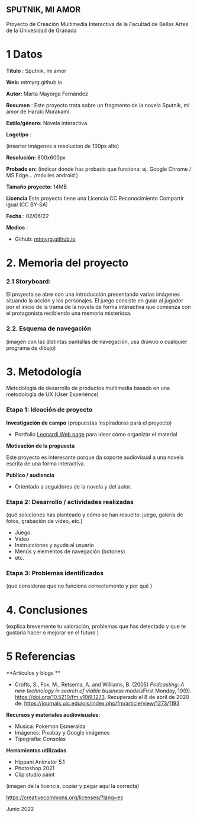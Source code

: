 ## SPUTNIK, MI AMOR

Proyecto de Creación Multimedia Interactiva de la  Facultad de Bellas Artes de la Univesidad de Granada



# 1 Datos 



**Titulo** : Sputnik, mi amor

**Web:**   mtmyrg.github.io

**Autor:**  Marta Mayorga Fernández

**Resumen** : Este proyecto trata sobre un fragmento de la novela Sputnik, mi amor de Haruki Murakami.

**Estilo/género:**  Novela interactiva.

**Logotipo** : 

(insertar imágenes a resolucion de 100px alto)

**Resolución:** 800x600px

**Probado en:**   (indicar dónde has probado que funciona: ej. Google Chrome / MS Edge... /móviles android )

**Tamaño proyecto:** 14MB 

**Licencia** Este proyecto tiene una Licencia CC Reconocimiento Compartir igual (CC BY-SA)

**Fecha** : 02/06/22

**Medios** :

- Github: [mtmyrg.github.io](https://github.com/mtmyrg/mtmyrg.github.io)



# 2. Memoria del proyecto 

### 2.1 Storyboard: 

El proyecto se abre con una introducción presentando varias imágenes situando la acción y los personajes.
El juego consiste en guiar al jugador por el inicio de la trama de la novela de forma interactiva que comienza con el protagonista recibiendo una memoria misteriosa.



### 2.2. Esquema de navegación 



(imagen con las distintas pantallas de navegación, usa draw.io o cualquier programa de dibujo)







# 3. Metodología

Metodología de desarrollo de productos multimedia basado en una metodología de UX (User Experience)



### Etapa 1: Ideación de proyecto

**Investigación de campo** (propuestas inspiradoras para el proyecto)

- Portfolio [Leonardi Web page](http://www.rleonardi.com/interactive-resume/) para idear cómo organizar el material



**Motivación de la propuesta** 

Este proyecto es interesante porque da soporte audiovisual a una novela escrita de una forma interactiva.



**Publico / audiencia**

- Orientado a seguidores de la novela y del autor.





### Etapa 2: Desarrollo / actividades realizadas

(qué soluciones has planteado y cómo se han resuelto: juego, galería de fotos, grabación de video, etc.)

- Juego. 
- Video 
- Instrucciones y ayuda al usuario 
- Menús y elementos de navegación (botones)
- etc.



### Etapa 3: Problemas identificados

(que consideras que no  funciona correctamente y por qué )



# 4. Conclusiones 

(explica brevemente tu valoración, problemas que has detectado y que te gustaría hacer o mejorar en el futuro )







# 5 Referencias 

**Artículos y blogs ** 

- Crofts, S., Fox, M., Retsema, A. and Williams, B. (2005) *Podcasting: A new technology in search of viable business models*First Monday, 10(9). https://doi.org/10.5210/fm.v10i9.1273. Recuperado el 8 de abril de 2020 de: https://journals.uic.edu/ojs/index.php/fm/article/view/1273/1193

**Recursos y materiales audiovisuales:**

* Musica:  Pokemon Esmeralda
* Imágenes:  Pixabay y Google imágenes
* Tipografía: Consolas

**Herramientas utilizadas**

- Hippani Animator 5.1
- Photoshop 2021
- Clip studio paint



(imagen de la licencia, copiar y pegar aquí la correcta)

https://creativecommons.org/licenses/?lang=es

Junio 2022
